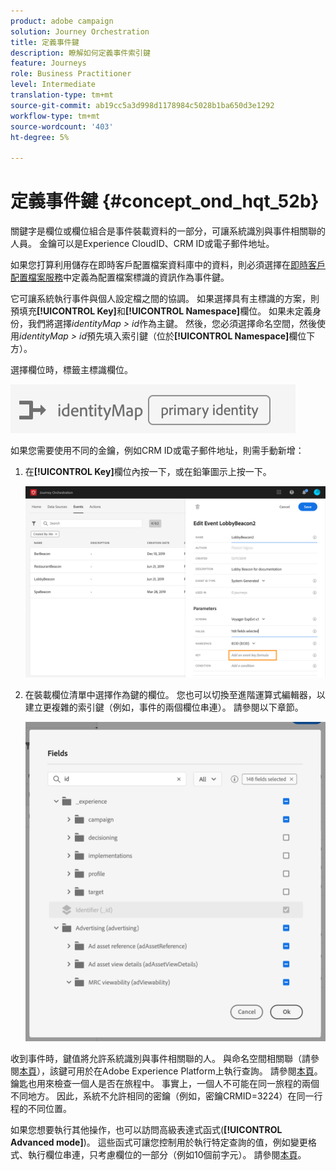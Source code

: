 ```yaml
---
product: adobe campaign
solution: Journey Orchestration
title: 定義事件鍵
description: 瞭解如何定義事件索引鍵
feature: Journeys
role: Business Practitioner
level: Intermediate
translation-type: tm+mt
source-git-commit: ab19cc5a3d998d1178984c5028b1ba650d3e1292
workflow-type: tm+mt
source-wordcount: '403'
ht-degree: 5%

---
```



# 定義事件鍵 {#concept_ond_hqt_52b}

關鍵字是欄位或欄位組合是事件裝載資料的一部分，可讓系統識別與事件相關聯的人員。 金鑰可以是Experience CloudID、CRM ID或電子郵件地址。

如果您打算利用儲存在即時客戶配置檔案資料庫中的資料，則必須選擇在[即時客戶配置檔案服務](https://docs.adobe.com/content/help/zh-Hant/experience-platform/profile/home.html)中定義為配置檔案標識的資訊作為事件鍵。

它可讓系統執行事件與個人設定檔之間的協調。 如果選擇具有主標識的方案，則預填充&#x200B;**[!UICONTROL Key]**&#x200B;和&#x200B;**[!UICONTROL Namespace]**&#x200B;欄位。 如果未定義身份，我們將選擇&#x200B;_identityMap > id_&#x200B;作為主鍵。 然後，您必須選擇命名空間，然後使用&#x200B;_identityMap > id_&#x200B;預先填入索引鍵（位於&#x200B;**[!UICONTROL Namespace]**&#x200B;欄位下方）。

選擇欄位時，標籤主標識欄位。

![](../assets/primary-identity.png)

如果您需要使用不同的金鑰，例如CRM ID或電子郵件地址，則需手動新增：

1. 在&#x200B;**[!UICONTROL Key]**&#x200B;欄位內按一下，或在鉛筆圖示上按一下。

   ![](../assets/journey16.png)

1. 在裝載欄位清單中選擇作為鍵的欄位。 您也可以切換至進階運算式編輯器，以建立更複雜的索引鍵（例如，事件的兩個欄位串連）。 請參閱以下章節。

   ![](../assets/journey20.png)

收到事件時，鍵值將允許系統識別與事件相關聯的人。 與命名空間相關聯（請參閱[本頁](../event/selecting-the-namespace.md)），該鍵可用於在Adobe Experience Platform上執行查詢。 請參閱[本頁](../building-journeys/about-orchestration-activities.md)。鑰匙也用來檢查一個人是否在旅程中。 事實上，一個人不可能在同一旅程的兩個不同地方。 因此，系統不允許相同的密鑰（例如，密鑰CRMID=3224）在同一行程的不同位置。

如果您想要執行其他操作，也可以訪問高級表達式函式(**[!UICONTROL Advanced mode]**)。 這些函式可讓您控制用於執行特定查詢的值，例如變更格式、執行欄位串連，只考慮欄位的一部分（例如10個前字元）。 請參閱[本頁](../expression/expressionadvanced.md)。
